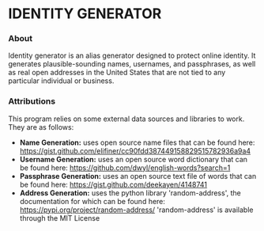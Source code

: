 
# IDENTITY GENERATOR


### About

Identity generator is an alias generator designed to protect online identity. It generates plausible-sounding
names, usernames, and passphrases, as well as real open addresses in the United States that are not tied to 
any particular individual or business. 

### Attributions

This program relies on some external data sources and libraries to work. They are as follows:
* **Name Generation:** uses open source name files that can be found here: 
https://gist.github.com/elifiner/cc90fdd387449158829515782936a9a4
* **Username Generation:** uses an open source word dictionary that can be found here:
https://github.com/dwyl/english-words?search=1
* **Passphrase Generation:** uses an open source text file of words that can be found here:
https://gist.github.com/deekayen/4148741
* **Address Generation:** uses the python library 'random-address', the documentation for which can be found here:
https://pypi.org/project/random-address/
'random-address' is available through the MIT License

